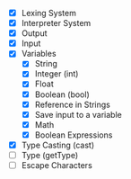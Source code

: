 - [x] Lexing System
- [x] Interpreter System
- [x] Output
- [x] Input
- [x] Variables
	- [x] String
	- [x] Integer (int)
	- [x] Float
	- [x] Boolean (bool)
    - [x] Reference in Strings
    - [x] Save input to a variable
    - [x] Math
    - [x] Boolean Expressions
- [x] Type Casting (cast)
- [ ] Type (getType)
- [ ] Escape Characters